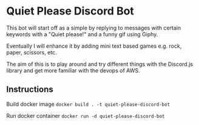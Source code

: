 # Quiet Please Discord Bot

This bot will start off as a simple by replying to messages with certain keywords with a "Quiet please!" and a funny gif using Giphy.

Eventually I will enhance it by adding mini text based games e.g. rock, paper, scissors, etc.

The aim of this is to play around and try different things with the Discord.js library and get more familiar with the devops of AWS.

## Instructions

Build docker image
`docker build . -t quiet-please-discord-bot`

Run docker container
`docker run -d quiet-please-discord-bot`
